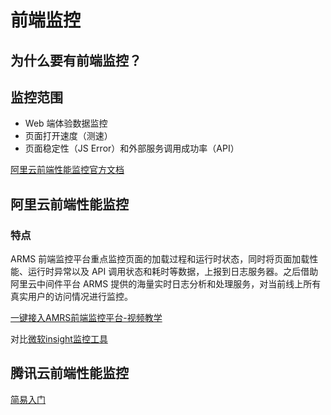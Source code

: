 # 前端监控
## 为什么要有前端监控？

## 监控范围
 - Web 端体验数据监控
 - 页面打开速度（测速）
 - 页面稳定性（JS Error）和外部服务调用成功率（API）

[阿里云前端性能监控官方文档](https://help.aliyun.com/document_detail/58652.html?spm=a2c4g.11186623.6.599.10842f4dAf47St)

## 阿里云前端性能监控
### 特点
ARMS 前端监控平台重点监控页面的加载过程和运行时状态，同时将页面加载性能、运行时异常以及 API 调用状态和耗时等数据，上报到日志服务器。之后借助阿里云中间件平台 ARMS 提供的海量实时日志分析和处理服务，对当前线上所有真实用户的访问情况进行监控。

[一键接入AMRS前端监控平台-视频教学](https://arms.console.aliyun.com/?spm=5176.6660585.774526198.1.9e686bf8wq3Ean#/retcode)


对比[微软insight监控工具](https://docs.microsoft.com/zh-cn/azure/azure-monitor/app/javascript)


## 腾讯云前端性能监控
[简易入门](https://cloud.tencent.com/developer/news/301840)
